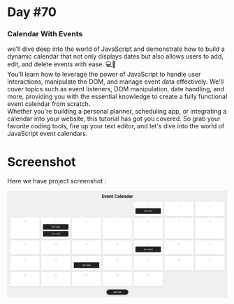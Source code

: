 # Day #70

### Calendar With Events
we'll dive deep into the world of JavaScript and demonstrate how to build a dynamic calendar that not only displays dates but also allows users to add, edit, and delete events with ease. 💻🌟
<br>
You'll learn how to leverage the power of JavaScript to handle user interactions, manipulate the DOM, and manage event data effectively. We'll cover topics such as event listeners, DOM manipulation, date handling, and more, providing you with the essential knowledge to create a fully functional event calendar from scratch.
<br>
Whether you're building a personal planner, scheduling app, or integrating a calendar into your website, this tutorial has got you covered. So grab your favorite coding tools, fire up your text editor, and let's dive into the world of JavaScript event calendars.

# Screenshot
Here we have project screenshot :

![screenshot](screenshot.png)